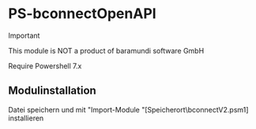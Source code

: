 # PS-bconnectOpenAPI
> [!IMPORTANT]  
> This module is NOT a product of baramundi software GmbH

Require Powershell 7.x

## Modulinstallation
Datei speichern und mit "Import-Module "[Speicherort\bconnectV2.psm1] installieren
